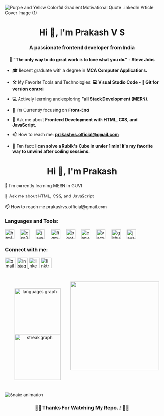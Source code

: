 ![Purple and Yellow Colorful Gradient Motivational Quote LinkedIn Article Cover Image (1)](https://github.com/Prakash-V-S/Prakash-V-S/assets/141955456/86bbffb2-beb7-41ed-bee7-efdf3ccecb9d)

<h1 align="center">Hi 👋, I'm Prakash V S</h1>
<h3 align="center">A passionate frontend developer from India</h3>
<h4 align="center">🌟 "The only way to do great work is to love what you do." - Steve Jobs</h4>


- 🎓 Recent graduate with a degree in **MCA Computer Applications.**

- 🛠️ My Favorite Tools and Technologies: **💻 Visual Studio Code - 🐙 Git for version control**

- 💻 Actively learning and exploring **Full Stack Development (MERN).**

- 🌱 I’m Currently focusing on **Front-End**

- 💬 Ask me about **Frontend Development with HTML, CSS, and JavaScript.**

- 📫 How to reach me: **prakashvs.official@gmail.com**

- 🎲 Fun fact: **I can solve a Rubik's Cube in under 1 min! It's my favorite way to unwind after coding sessions.**

<h1 align="center">Hi 👋, I'm Prakash</h1>

###

<p align="left">🌱 I’m currently learning MERN in GUVI<br><br>💬 Ask me about HTML, CSS, and JavaScript<br><br>📫 How to reach me prakashvs.official@gmail.com</p>

###
<h3 align="left">Languages and Tools:</h3>
<div align="left">
  <img src="https://img.shields.io/badge/HTML5-E34F26?logo=html5&logoColor=white&style=for-the-badge" height="30" alt="html5 logo"  />
  <img width="12" />
  <img src="https://img.shields.io/badge/CSS3-1572B6?logo=css3&logoColor=white&style=for-the-badge" height="30" alt="css3 logo"  />
  <img width="12" />
  <img src="https://img.shields.io/badge/JavaScript-F7DF1E?logo=javascript&logoColor=black&style=for-the-badge" height="30" alt="javascript logo"  />
  <img width="12" />
  <img src="https://img.shields.io/badge/Figma-F24E1E?logo=figma&logoColor=white&style=for-the-badge" height="30" alt="figma logo"  />
  <img width="12" />
  <img src="https://img.shields.io/badge/Bootstrap-7952B3?logo=bootstrap&logoColor=white&style=for-the-badge" height="30" alt="bootstrap logo"  />
  <img width="12" />
  <img src="https://img.shields.io/badge/Canva-00C4CC?logo=canva&logoColor=black&style=for-the-badge" height="30" alt="canva logo"  />
  <img width="12" />
  <img src="https://img.shields.io/badge/Visual Studio Code-007ACC?logo=visualstudiocode&logoColor=white&style=for-the-badge" height="30" alt="vscode logo"  />
  <img width="12" />
  <img src="https://img.shields.io/badge/GitHub-181717?logo=github&logoColor=white&style=for-the-badge" height="30" alt="github logo"  />
  <img width="12" />
  <img src="https://cdn.jsdelivr.net/gh/devicons/devicon/icons/java/java-original.svg" height="30" alt="java logo"  />
</div>

###
<h3 align="left">Connect with me:</h3>
<div align="left">
  <img src="https://img.shields.io/static/v1?message=Gmail&logo=gmail&label=&color=D14836&logoColor=white&labelColor=&style=for-the-badge" height="35" alt="gmail logo"  />
  <a href="https://www.instagram.com/_prakash.vs_/" target="_blank">
    <img src="https://img.shields.io/static/v1?message=Instagram&logo=instagram&label=&color=E4405F&logoColor=white&labelColor=&style=for-the-badge" height="35" alt="instagram logo"  />
  </a>
  <img src="https://img.shields.io/static/v1?message=LinkedIn&logo=linkedin&label=&color=0077B5&logoColor=white&labelColor=&style=for-the-badge" height="35" alt="linkedin logo"  />
  <img src="https://img.shields.io/static/v1?message=Linktree&logo=linktree&label=&color=1de9b6&logoColor=white&labelColor=&style=for-the-badge" height="35" alt="linktree logo"  />
</div>

###

<br clear="both">

<img align="right" height="290" src="https://user-images.githubusercontent.com/74038190/235224431-e8c8c12e-6826-47f1-89fb-2ddad83b3abf.gif"  />

###

<div align="center">
  <img src="https://github-readme-stats.vercel.app/api/top-langs?username=prakash-V-S&locale=en&hide_title=false&layout=compact&card_width=320&langs_count=5&theme=dracula&hide_border=false&order=2" height="150" alt="languages graph"  />
  <img src="https://streak-stats.demolab.com?user=prakash-V-S&locale=en&mode=daily&theme=dracula&hide_border=false&border_radius=5&order=3" height="150" alt="streak graph"  />
</div>

###

<br clear="both">

<img src="https://raw.githubusercontent.com/prakash-V-S/prakash-V-S/output/snake.svg" alt="Snake animation" />

###

<h3 align="center">🙏🏽 Thanks For Watching My Repo..! 🙏🏽</h3>

